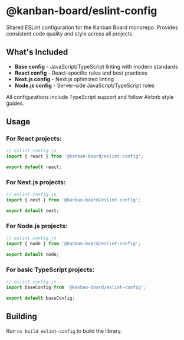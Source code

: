 # @kanban-board/eslint-config

Shared ESLint configuration for the Kanban Board monorepo. Provides consistent code quality and style across all projects.

## What's Included

- **Base config** - JavaScript/TypeScript linting with modern standards
- **React config** - React-specific rules and best practices
- **Next.js config** - Next.js optimized linting
- **Node.js config** - Server-side JavaScript/TypeScript rules

All configurations include TypeScript support and follow Airbnb style guides.

## Usage

### For React projects:

```js
// eslint.config.js
import { react } from '@kanban-board/eslint-config';

export default react;
```

### For Next.js projects:

```js
// eslint.config.js
import { next } from '@kanban-board/eslint-config';

export default next;
```

### For Node.js projects:

```js
// eslint.config.js
import { node } from '@kanban-board/eslint-config';

export default node;
```

### For basic TypeScript projects:

```js
// eslint.config.js
import baseConfig from '@kanban-board/eslint-config';

export default baseConfig;
```

## Building

Run `nx build eslint-config` to build the library.
